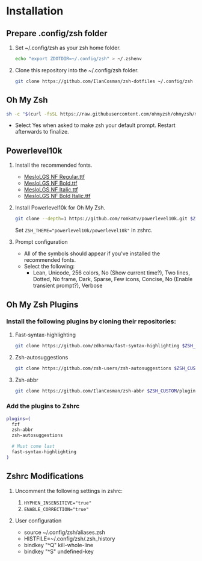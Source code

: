 # Installation

## Prepare .config/zsh folder

1. Set ~/.config/zsh as your zsh home folder.

   ```sh
   echo "export ZDOTDIR=~/.config/zsh" > ~/.zshenv
   ```

2. Clone this repository into the ~/.config/zsh folder.

   ```sh
   git clone https://github.com/IlanCosman/zsh-dotfiles ~/.config/zsh
   ```

## Oh My Zsh

```sh
sh -c "$(curl -fsSL https://raw.githubusercontent.com/ohmyzsh/ohmyzsh/master/tools/install.sh)"
```

- Select Yes when asked to make zsh your default prompt. Restart afterwards to finalize.

## Powerlevel10k

1. Install the recommended fonts.

   - [MesloLGS NF Regular.ttf](https://github.com/romkatv/powerlevel10k-media/raw/master/MesloLGS%20NF%20Regular.ttf)
   - [MesloLGS NF Bold.ttf](https://github.com/romkatv/powerlevel10k-media/raw/master/MesloLGS%20NF%20Bold.ttf)
   - [MesloLGS NF Italic.ttf](https://github.com/romkatv/powerlevel10k-media/raw/master/MesloLGS%20NF%20Italic.ttf)
   - [MesloLGS NF Bold Italic.ttf](https://github.com/romkatv/powerlevel10k-media/raw/master/MesloLGS%20NF%20Bold%20Italic.ttf)

2. Install Powerlevel10k for Oh My Zsh.

   ```sh
   git clone --depth=1 https://github.com/romkatv/powerlevel10k.git $ZSH_CUSTOM/themes/powerlevel10k
   ```

   Set `ZSH_THEME="powerlevel10k/powerlevel10k"` in zshrc.

3. Prompt configuration

   - All of the symbols should appear if you've installed the recommended fonts.
   - Select the following:
     - Lean, Unicode, 256 colors, No (Show current time?), Two lines, Dotted, No frame, Dark, Sparse, Few icons, Concise, No (Enable transient prompt?), Verbose

## Oh My Zsh Plugins

### Install the following plugins by cloning their repositories:

1. Fast-syntax-highlighting

   ```sh
   git clone https://github.com/zdharma/fast-syntax-highlighting $ZSH_CUSTOM/plugins/fast-syntax-highlighting
   ```

2. Zsh-autosuggestions

   ```sh
   git clone https://github.com/zsh-users/zsh-autosuggestions $ZSH_CUSTOM/plugins/zsh-autosuggestions
   ```

3. Zsh-abbr

   ```sh
   git clone https://github.com/IlanCosman/zsh-abbr $ZSH_CUSTOM/plugins/zsh-abbr
   ```

### Add the plugins to Zshrc

```sh
plugins=(
  fzf
  zsh-abbr
  zsh-autosuggestions

  # Must come last
  fast-syntax-highlighting
)
```

## Zshrc Modifications

1. Uncomment the following settings in zshrc:

   1. `HYPHEN_INSENSITIVE="true"`
   2. `ENABLE_CORRECTION="true"`

2. User configuration

   - source ~/.config/zsh/aliases.zsh
   - HISTFILE=~/.config/zsh/.zsh_history
   - bindkey "^Q" kill-whole-line
   - bindkey "^S" undefined-key

